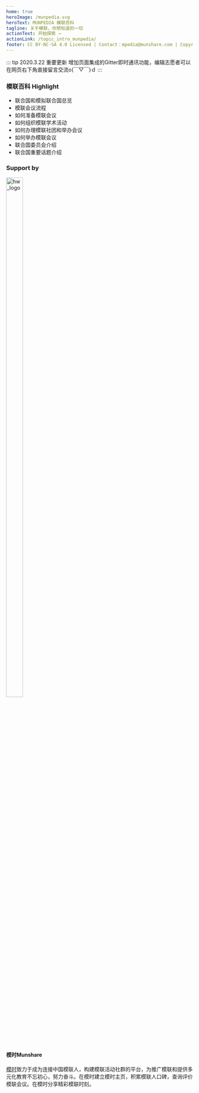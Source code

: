 ```yaml
---
home: true
heroImage: /munpedia.svg
heroText: MUNPEDIA 模联百科
tagline: 关于模联，你想知道的一切
actionText: 开始探索 →
actionLink: /topic_intro_munpedia/
footer: CC BY-NC-SA 4.0 Licensed | Contact：mpedia@munshare.com | Copyright © 2020 Munshare
---
```


::: tip 2020.3.22 重要更新
增加页面集成的Gitter即时通讯功能，编辑志愿者可以在网页右下角直接留言交流o(￣▽￣)ｄ
:::




### 模联百科 Highlight 


- 联合国和模拟联合国总览
- 模联会议流程
- 如何准备模联会议
- 如何组织模联学术活动
- 如何办理模联社团和举办会议
- 如何举办模联会议
- 联合国委员会介绍
- 联合国重要话题介绍




### Support by 

<img :src="$withBase('/hw_logo.jpeg')" alt="hw_logo" height="60%" width="30%" >
<p>


#### 模时Munshare
[模时](www.munshare.com)致力于成为连接中国模联人，构建模联活动社群的平台，为推广模联和提供多元化教育不忘初心，努力奋斗。在模时建立模时主页，积累模联人口碑，查询评价模联会议。在模时分享精彩模联时刻。




